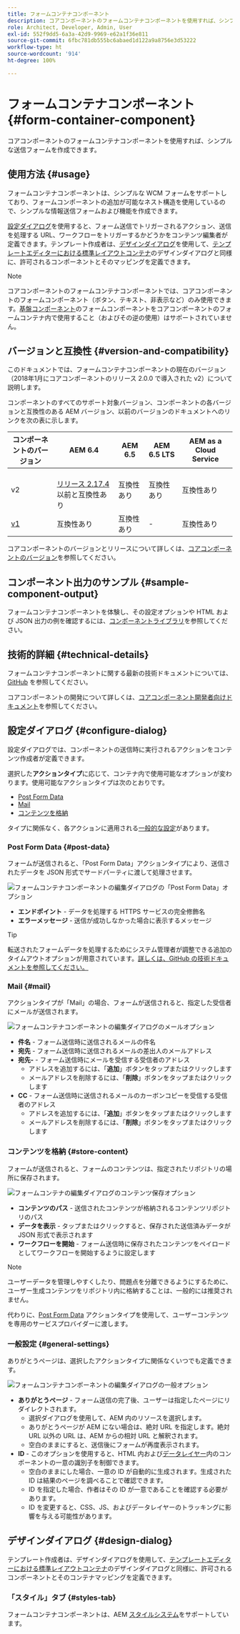 ```yaml
---
title: フォームコンテナコンポーネント
description: コアコンポーネントのフォームコンテナコンポーネントを使用すれば、シンプルな送信フォームを作成できます。
role: Architect, Developer, Admin, User
exl-id: 552f9dd5-6a3a-42d9-9969-e62a1f36e811
source-git-commit: 6fbc781db555bc6abaed1d122a9a8756e3d53222
workflow-type: ht
source-wordcount: '914'
ht-degree: 100%

---
```


# フォームコンテナコンポーネント {#form-container-component}

コアコンポーネントのフォームコンテナコンポーネントを使用すれば、シンプルな送信フォームを作成できます。

## 使用方法 {#usage}

フォームコンテナコンポーネントは、シンプルな WCM フォームをサポートしており、フォームコンポーネントの追加が可能なネスト構造を使用しているので、シンプルな情報送信フォームおよび機能を作成できます。

[設定ダイアログ](#configure-dialog)を使用すると、フォーム送信でトリガーされるアクション、送信を処理する URL、ワークフローをトリガーするかどうかをコンテンツ編集者が定義できます。テンプレート作成者は、[デザインダイアログ](#design-dialog)を使用して、[テンプレートエディターにおける標準レイアウトコンテナ](https://experienceleague.adobe.com/docs/experience-manager-cloud-service/sites/authoring/features/templates.html?lang=ja)のデザインダイアログと同様に、許可されるコンポーネントとそのマッピングを定義できます。

>[!NOTE]
>
>コアコンポーネントのフォームコンテナコンポーネントでは、コアコンポーネントのフォームコンポーネント（ボタン、テキスト、非表示など）のみ使用できます。[基盤コンポーネント](https://experienceleague.adobe.com/docs/experience-manager-65/authoring/siteandpage/default-components-foundation.html?lang=ja)のフォームコンポーネントをコアコンポーネントのフォームコンテナ内で使用すること（およびその逆の使用）はサポートされていません。

## バージョンと互換性 {#version-and-compatibility}

このドキュメントでは、フォームコンテナコンポーネントの現在のバージョン（2018年1月にコアコンポーネントのリリース 2.0.0 で導入された v2）について説明します。

コンポーネントのすべてのサポート対象バージョン、コンポーネントの各バージョンと互換性のある AEM バージョン、以前のバージョンのドキュメントへのリンクを次の表に示します。

| コンポーネントのバージョン | AEM 6.4 | AEM 6.5 | AEM 6.5 LTS | AEM as a Cloud Service |
|--- |--- |--- |---|---|
| v2 | <br>[リリース 2.17.4](/help/versions.md) 以前と互換性あり | 互換性あり | 互換性あり | 互換性あり |
| [v1](/help/components/v1/form-container-v1.md) | 互換性あり | 互換性あり | - | 互換性あり |

コアコンポーネントのバージョンとリリースについて詳しくは、[コアコンポーネントのバージョン](/help/versions.md)を参照してください。

## コンポーネント出力のサンプル {#sample-component-output}

フォームコンテナコンポーネントを体験し、その設定オプションや HTML および JSON 出力の例を確認するには、[コンポーネントライブラリ](https://adobe.com/go/aem_cmp_library_form_container_jp)を参照してください。

## 技術的詳細 {#technical-details}

フォームコンテナコンポーネントに関する最新の技術ドキュメントについては、[GitHub](https://adobe.com/go/aem_cmp_tech_form_container_v2_jp) を参照してください。

コアコンポーネントの開発について詳しくは、[コアコンポーネント開発者向けドキュメント](/help/developing/overview.md)を参照してください。

## 設定ダイアログ {#configure-dialog}

設定ダイアログでは、コンポーネントの送信時に実行されるアクションをコンテンツ作成者が定義できます。

選択した&#x200B;**アクションタイプ**&#x200B;に応じて、コンテナ内で使用可能なオプションが変わります。使用可能なアクションタイプは次のとおりです。

* [Post Form Data](#post-data)
* [Mail](#mail)
* [コンテンツを格納](#store-content)

タイプに関係なく、各アクションに適用される[一般的な設定](#general-settings)があります。

### Post Form Data {#post-data}

フォームが送信されると、「Post Form Data」アクションタイプにより、送信されたデータを JSON 形式でサードパーティに渡して処理させます。

![フォームコンテナコンポーネントの編集ダイアログの「Post Form Data」オプション](/help/assets/form-container-edit-post.png)

* **エンドポイント** - データを処理する HTTPS サービスの完全修飾名
* **エラーメッセージ** - 送信が成功しなかった場合に表示するメッセージ

>[!TIP]
>転送されたフォームデータを処理するためにシステム管理者が調整できる追加のタイムアウトオプションが用意されています。[詳しくは、GitHub の技術ドキュメントを参照してください。](https://github.com/adobe/aem-core-wcm-components/tree/master/content/src/content/jcr_root/apps/core/wcm/components/form/actions/rpc)

### Mail {#mail}

アクションタイプが「Mail」の場合、フォームが送信されると、指定した受信者にメールが送信されます。

![フォームコンテナコンポーネントの編集ダイアログのメールオプション](/help/assets/form-container-edit-mail.png)

* **件名** - フォーム送信時に送信されるメールの件名
* **宛先** - フォーム送信時に送信されるメールの差出人のメールアドレス
* **宛先-** - フォーム送信時にメールを受信する受信者のアドレス
   * アドレスを追加するには、「**追加**」ボタンをタップまたはクリックします
   * メールアドレスを削除するには、「**削除**」ボタンをタップまたはクリックします
* **CC** - フォーム送信時に送信されるメールのカーボンコピーを受信する受信者のアドレス
   * アドレスを追加するには、「**追加**」ボタンをタップまたはクリックします
   * メールアドレスを削除するには、「**削除**」ボタンをタップまたはクリックします

### コンテンツを格納 {#store-content}

フォームが送信されると、フォームのコンテンツは、指定されたリポジトリの場所に保存されます。

![フォームコンテナの編集ダイアログのコンテンツ保存オプション](/help/assets/form-container-edit-store.png)

* **コンテンツのパス** - 送信されたコンテンツが格納されるコンテンツリポジトリのパス
* **データを表示** - タップまたはクリックすると、保存された送信済みデータが JSON 形式で表示されます
* **ワークフローを開始** - フォーム送信時に保存されたコンテンツをペイロードとしてワークフローを開始するように設定します

>[!NOTE]
>
>ユーザーデータを管理しやすくしたり、問題点を分離できるようにするために、ユーザー生成コンテンツをリポジトリ内に格納することは、一般的には推奨されません。
>
>代わりに、[Post Form Data](#post-data) アクションタイプを使用して、ユーザーコンテンツを専用のサービスプロバイダーに渡します。

### 一般設定 {#general-settings}

ありがとうページは、選択したアクションタイプに関係なくいつでも定義できます。

![フォームコンテナコンポーネントの編集ダイアログの一般オプション](/help/assets/form-container-edit-general.png)

* **ありがとうページ** - フォーム送信の完了後、ユーザーは指定したページにリダイレクトされます。
   * 選択ダイアログを使用して、AEM 内のリソースを選択します。
   * ありがとうページが AEM にない場合は、絶対 URL を指定します。絶対 URL 以外の URL は、AEM からの相対 URL と解釈されます。
   * 空白のままにすると、送信後にフォームが再度表示されます。
* **ID** - このオプションを使用すると、HTML 内および[データレイヤー](/help/developing/data-layer/overview.md)内のコンポーネントの一意の識別子を制御できます。
   * 空白のままにした場合、一意の ID が自動的に生成されます。生成された ID は結果のページを調べることで確認できます。
   * ID を指定した場合、作者はその ID が一意であることを確認する必要があります。
   * ID を変更すると、CSS、JS、およびデータレイヤーのトラッキングに影響を与える可能性があります。

## デザインダイアログ {#design-dialog}

テンプレート作成者は、デザインダイアログを使用して、[テンプレートエディターにおける標準レイアウトコンテナ](https://experienceleague.adobe.com/docs/experience-manager-cloud-service/sites/authoring/features/templates.html?lang=ja)のデザインダイアログと同様に、許可されるコンポーネントとそのコンテナマッピングを定義できます。

### 「スタイル」タブ {#styles-tab}

フォームコンテナコンポーネントは、AEM [スタイルシステム](/help/get-started/authoring.md#component-styling)をサポートしています。
